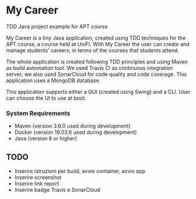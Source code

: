 # My Career

TDD Java project example for APT course

My Career is a tiny Java application, created using TDD techniques for the APT course, a course held at UniFI. With My Career the user can create and manage students' careers, in terms of the courses that students attend. 

The whole application is created following TDD principles and using Maven as build automation tool. We used Travis CI as continuous integration server; we also used SonarCloud for code quality and code coverage. This application uses a MongoDB database.

This application supports either a GUI (created using Swing) and a CLI. User can choose the UI to use at boot.

### System Requirements

- Maven (version 3.6.0 used during development)
- Docker (version 19.03.6 used during development)
- Java (version 8 or higher)

## TODO

- Inserire istruzioni per build, avvio container, avvio app
- Inserire screenshot
- Inserire link report
- Inserire badge Travis e SonarCloud